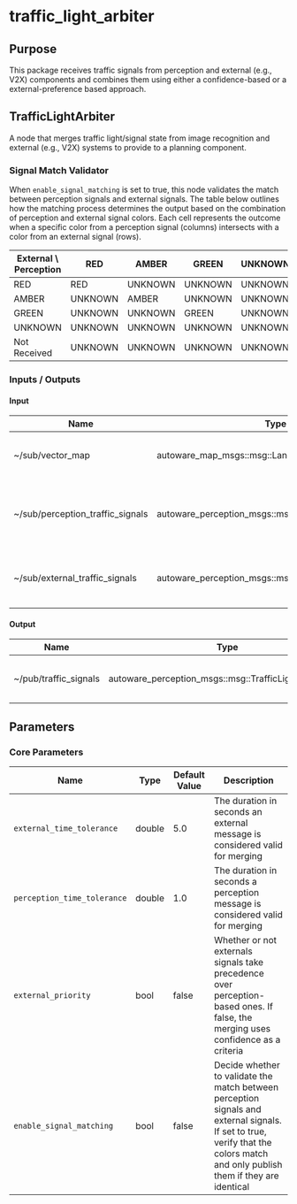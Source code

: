 # traffic_light_arbiter

## Purpose

This package receives traffic signals from perception and external (e.g., V2X) components and combines them using either a confidence-based or a external-preference based approach.

## TrafficLightArbiter

A node that merges traffic light/signal state from image recognition and external (e.g., V2X) systems to provide to a planning component.

### Signal Match Validator

When `enable_signal_matching` is set to true, this node validates the match between perception signals and external signals.
The table below outlines how the matching process determines the output based on the combination of perception and external signal colors. Each cell represents the outcome when a specific color from a perception signal (columns) intersects with a color from an external signal (rows).

| External \ Perception | RED     | AMBER   | GREEN   | UNKNOWN | Not Received |
| --------------------- | ------- | ------- | ------- | ------- | ------------ |
| RED                   | RED     | UNKNOWN | UNKNOWN | UNKNOWN | UNKNOWN      |
| AMBER                 | UNKNOWN | AMBER   | UNKNOWN | UNKNOWN | UNKNOWN      |
| GREEN                 | UNKNOWN | UNKNOWN | GREEN   | UNKNOWN | UNKNOWN      |
| UNKNOWN               | UNKNOWN | UNKNOWN | UNKNOWN | UNKNOWN | UNKNOWN      |
| Not Received          | UNKNOWN | UNKNOWN | UNKNOWN | UNKNOWN | UNKNOWN      |

### Inputs / Outputs

#### Input

| Name                             | Type                                                  | Description                                              |
| -------------------------------- | ----------------------------------------------------- | -------------------------------------------------------- |
| ~/sub/vector_map                 | autoware_map_msgs::msg::LaneletMapBin                 | The vector map to get valid traffic signal ids.          |
| ~/sub/perception_traffic_signals | autoware_perception_msgs::msg::TrafficLightGroupArray | The traffic signals from the image recognition pipeline. |
| ~/sub/external_traffic_signals   | autoware_perception_msgs::msg::TrafficLightGroupArray | The traffic signals from an external system.             |

#### Output

| Name                  | Type                                                  | Description                      |
| --------------------- | ----------------------------------------------------- | -------------------------------- |
| ~/pub/traffic_signals | autoware_perception_msgs::msg::TrafficLightGroupArray | The merged traffic signal state. |

## Parameters

### Core Parameters

| Name                        | Type   | Default Value | Description                                                                                                                                                                    |
| --------------------------- | ------ | ------------- | ------------------------------------------------------------------------------------------------------------------------------------------------------------------------------ |
| `external_time_tolerance`   | double | 5.0           | The duration in seconds an external message is considered valid for merging                                                                                                    |
| `perception_time_tolerance` | double | 1.0           | The duration in seconds a perception message is considered valid for merging                                                                                                   |
| `external_priority`         | bool   | false         | Whether or not externals signals take precedence over perception-based ones. If false, the merging uses confidence as a criteria                                               |
| `enable_signal_matching`    | bool   | false         | Decide whether to validate the match between perception signals and external signals. If set to true, verify that the colors match and only publish them if they are identical |
